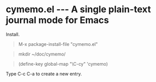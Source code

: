 # cymemo.el --- A single plain-text journal mode for Emacs

Install.

> M-x package-install-file "cymemo.el"

> mkdir ~/doc/cymemo/

> (define-key global-map "\C-cy" 'cymemo)

Type C-c C-a to create a new entry.
